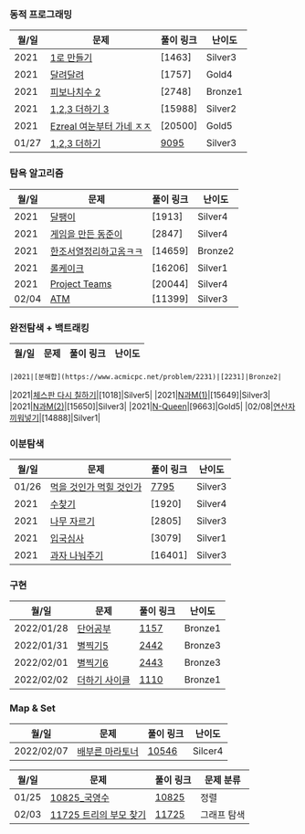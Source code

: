<div class="pull-left">

  ### 동적 프로그래밍

  | 월/일 | 문제                           | 풀이 링크 | 난이도 |
  | ----------- | ---------------------- | ---------------------- | ------------------------------------|
  |2021|[1로 만들기](https://www.acmicpc.net/problem/1463)|[1463]|Silver3|
  |2021|[달려달려](https://www.acmicpc.net/problem/1757)|[1757]|Gold4|
  |2021|[피보나치수 2](https://www.acmicpc.net/problem/2748)|[2748]|Bronze1|
  |2021|[1,2,3 더하기 3](https://www.acmicpc.net/problem/15988)|[15988]|Silver2|
  |2021|[Ezreal 여눈부터 가네 ㅈㅈ](https://www.acmicpc.net/problem/20500)|[20500]|Gold5|
  |01/27| [1,2,3 더하기](https://www.acmicpc.net/problem/9095)| [9095](https://github.com/douzone1/Baekjoon/tree/main/Q_9095)|Silver3|
  
</div>
<div class="pull-right">

  ### 탐욕 알고리즘

  | 월/일 | 문제                           | 풀이 링크 | 난이도 |
  | ----------- | ---------------------- | ---------------------- | ------------------------------------|
  |2021|[달팽이](https://www.acmicpc.net/problem/1913)|[1913]|Silver4|
  |2021|[게임을 만든 동준이](https://www.acmicpc.net/problem/2847)|[2847]|Silver4|
  |2021|[한조서열정리하고옴ㅋㅋ](https://www.acmicpc.net/problem/14659)|[14659]|Bronze2|
  |2021|[롤케이크](https://www.acmicpc.net/problem/16206)|[16206]|Silver1|
  |2021|[Project Teams](https://www.acmicpc.net/problem/20044)|[20044]|Silver4|
  |02/04      | [ATM](https://www.acmicpc.net/problem/11399)    | [11399]|Silver3|

</div>
  
<div class="pull-left">
  
### 완전탐색 + 백트래킹

| 월/일 | 문제                           | 풀이 링크 | 난이도 |
| ----------- | ---------------------- | ---------------------- | ------------------------------------|
  
    |2021|[분해합](https://www.acmicpc.net/problem/2231)|[2231]|Bronze2|
  |2021|[체스판 다시 칠하기](https://www.acmicpc.net/problem/1018)|[1018]|Silver5|
    |2021|[N과M(1)](https://www.acmicpc.net/problem/15649)|[15649]|Silver3|
    |2021|[N과M(2)](https://www.acmicpc.net/problem/15650)|[15650]|Silver3|
    |2021|[N-Queen](https://www.acmicpc.net/problem/9663)|[9663]|Gold5|
  |02/08|[연산자 끼워넣기](https://www.acmicpc.net/problem/14888)|[14888]|Silver1|
  
  
### 이분탐색

| 월/일 | 문제                           | 풀이 링크 | 난이도 |
| ----------- | ---------------------- | ---------------------- | ------------------------------------|
|01/26| [먹을 것인가 먹힐 것인가](https://www.acmicpc.net/problem/7795)| [7795](https://github.com/douzone1/Baekjoon/tree/main/Q_7795)|Silver3 |
|2021|[수찾기](https://www.acmicpc.net/problem/1920)|[1920]|Silver4|
|2021|[나무 자르기](https://www.acmicpc.net/problem/2805)|[2805]|Silver3|
|2021|[입국심사](https://www.acmicpc.net/problem/3079)|[3079]|Silver1|
|2021|[과자 나눠주기](https://www.acmicpc.net/problem/16401)|[16401]|Silver3|

</div>

<div class="pull-right">
  
### 구현

| 월/일 | 문제                           | 풀이 링크 | 난이도 |
| ----------- | ---------------------- | ---------------------- | ------------------------------------|
| 2022/01/28      | [단어공부](https://www.acmicpc.net/problem/1157)       | [1157](https://github.com/douzone1/Baekjoon/tree/main/Q_1157)| Bronze1 |
| 2022/01/31      | [별찍기5](https://www.acmicpc.net/problem/2442)       | [2442](https://github.com/douzone1/Baekjoon/tree/main/Q_2442)| Bronze3 |
| 2022/02/01      | [별찍기6](https://www.acmicpc.net/problem/2443)       | [2443](https://github.com/douzone1/Baekjoon/tree/main/Q_2443)| Bronze3 |
| 2022/02/02      | [더하기 사이클](https://www.acmicpc.net/problem/1110)    | [1110](https://github.com/douzone1/Baekjoon/tree/main/Q_1110)| Bronze1 |

</div>

### Map & Set

| 월/일 | 문제                           | 풀이 링크 | 난이도 |
| ----------- | ---------------------- | ---------------------- | ------------------------------------|
| 2022/02/07      | [배부른 마라토너](https://www.acmicpc.net/problem/10546)    | [10546](https://github.com/douzone1/Baekjoon/tree/main/Q_10546)| Silcer4 |

  
| 월/일 | 문제                           | 풀이 링크 | 문제 분류 |
| ----------- | ---------------------- | ---------------------- | ------------------------------------|
| 01/25      | [10825_국영수](https://www.acmicpc.net/problem/10825)       | [10825](https://github.com/douzone1/Baekjoon/tree/main/Q_10825)| 정렬 |
| 02/03      | [11725 트리의 부모 찾기](https://www.acmicpc.net/problem/11725)    | [11725](https://github.com/douzone1/Baekjoon/tree/main/Q_11725)| 그래프 탐색 |




